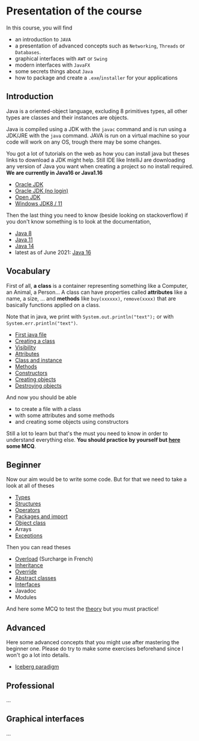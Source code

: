 # Presentation of the course

In this course, you will find

* an introduction to `JAVA`
* a presentation of advanced concepts such as `Networking`, `Threads` or `Databases`.
* graphical interfaces with `AWT` or `Swing`
* modern interfaces with `JavaFX`
* some secrets things about `Java`
* how to package and create a `.exe`/`installer` for your applications

<div class="sr"></div>

## Introduction

Java is a oriented-object language, excluding 8 primitives types,
all other types are classes and their instances are objects.

Java is compiled using a JDK with the ``javac`` command and
is run using a JDK/JRE with the ``java`` command. JAVA is run
on a virtual machine so your code will work on any OS, trough
there may be some changes.

You got a lot of tutorials on the web as how you can install java
but theses links to download a JDK might help. Still IDE like
IntelliJ are downloading any version of Java you want when creating
a project so no install required. **We are currently in Java16
or Java1.16**

* [Oracle JDK](https://www.oracle.com/java/technologies/javase-downloads.html)
* [Oracle JDK (no login)](https://jdk.java.net/archive/)
* [Open JDK](https://openjdk.java.net/projects/jdk/)
* [Windows JDK8 / 11](https://github.com/ojdkbuild/ojdkbuild)

Then the last thing you need to know (beside looking on stackoverflow)
if you don't know something is to look at the documentation, 

* [Java 8](https://docs.oracle.com/javase/8/docs/api/overview-summary.html)
* [Java 11](https://docs.oracle.com/en/java/javase/11/docs/api/index.html)
* [Java 14](https://docs.oracle.com/en/java/javase/14/docs/api/index.html)
* latest as of June 2021: [Java 16](https://docs.oracle.com/en/java/javase/16/docs/api/index.html)

<div class="sl"></div>

## Vocabulary

First of all, **a class** is a container representing something
like a Computer, an Animal, a Person... A class can have properties
called **attributes** like a name, a size, ... and **methods**
like ``buy(xxxxxx)``, `remove(xxxx)` that are basically functions
applied on a class.

Note that in java, we print with ``System.out.println("text");``
or with ``System.err.println("text")``.

* [First java file](structure/main.md)
* [Creating a class](structure/class.md)
* [Visibility](structure/visiblity.md)
* [Attributes](structure/attributes.md)
* [Class and instance](structure/class-instance.md)
* [Methods](structure/methods.md)
* [Constructors](structure/constructors.md)
* [Creating objects](structure/creation.md)
* [Destroying objects](structure/destroy.md)

And now you should be able

* to create a file with a class
* with some attributes and some methods
* and creating some objects using constructors

Still a lot to learn but that's the must you need to know in order
to understand everything else. **You should practice by yourself
but [here](structure/mcq.md) some MCQ**.

<div class="sr"></div>

## Beginner

Now our aim would be to write some code. But for that we
need to take a look at all of theses

* [Types](beginner/types.md)
* [Structures](beginner/structures.md)
* [Operators](beginner/operators.md)
* [Packages and import](beginner/packages.md)
* [Object class](beginner/object.md)
* Arrays
* [Exceptions](beginner/exceptions.md)

Then you can read theses

* [Overload](beginner/overload.md) (Surcharge in French)
* [Inheritance](beginner/inheritance.md)
* [Override](beginner/override.md)
* [Abstract classes](beginner/abstract.md)
* [Interfaces](beginner/interfaces.md)
* Javadoc
* Modules

And here some MCQ to test the [theory](beginner/mcq.md) but you
must practice!

<div class="sl"></div>

## Advanced

Here some advanced concepts that you might use
after mastering the beginner one. Please do try
to make some exercises beforehand since I won't go
a lot into details.

* [Iceberg paradigm](advanced/icerberg.md)

<div class="sr"></div>

## Professional

...

<div class="sl"></div>

## Graphical interfaces

...